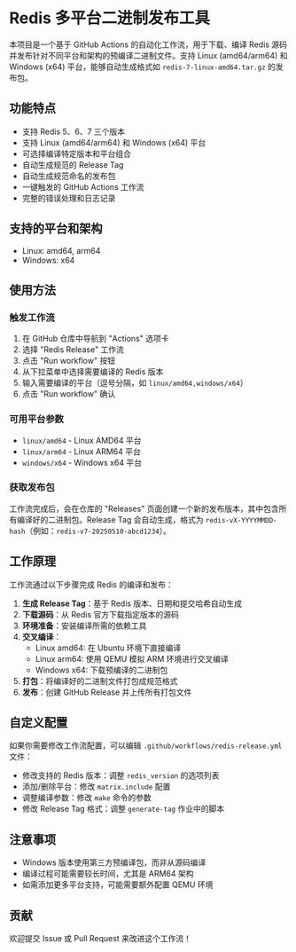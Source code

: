 # Redis 多平台二进制发布工具

本项目是一个基于 GitHub Actions 的自动化工作流，用于下载、编译 Redis 源码并发布针对不同平台和架构的预编译二进制文件。支持 Linux (amd64/arm64) 和 Windows (x64) 平台，能够自动生成格式如 `redis-7-linux-amd64.tar.gz` 的发布包。

## 功能特点

- 支持 Redis 5、6、7 三个版本
- 支持 Linux (amd64/arm64) 和 Windows (x64) 平台
- 可选择编译特定版本和平台组合
- 自动生成规范的 Release Tag
- 自动生成规范命名的发布包
- 一键触发的 GitHub Actions 工作流
- 完整的错误处理和日志记录

## 支持的平台和架构

- Linux: amd64, arm64
- Windows: x64

## 使用方法

### 触发工作流

1. 在 GitHub 仓库中导航到 "Actions" 选项卡
2. 选择 "Redis Release" 工作流
3. 点击 "Run workflow" 按钮
4. 从下拉菜单中选择需要编译的 Redis 版本
5. 输入需要编译的平台（逗号分隔，如 `linux/amd64,windows/x64`）
6. 点击 "Run workflow" 确认

### 可用平台参数

- `linux/amd64` - Linux AMD64 平台
- `linux/arm64` - Linux ARM64 平台
- `windows/x64` - Windows x64 平台

### 获取发布包

工作流完成后，会在仓库的 "Releases" 页面创建一个新的发布版本，其中包含所有编译好的二进制包。Release Tag 会自动生成，格式为 `redis-vX-YYYYMMDD-hash`（例如：`redis-v7-20250510-abcd1234`）。

## 工作原理

工作流通过以下步骤完成 Redis 的编译和发布：

1. **生成 Release Tag**：基于 Redis 版本、日期和提交哈希自动生成
2. **下载源码**：从 Redis 官方下载指定版本的源码
3. **环境准备**：安装编译所需的依赖工具
4. **交叉编译**：
   - Linux amd64: 在 Ubuntu 环境下直接编译
   - Linux arm64: 使用 QEMU 模拟 ARM 环境进行交叉编译
   - Windows x64: 下载预编译的二进制包
5. **打包**：将编译好的二进制文件打包成规范格式
6. **发布**：创建 GitHub Release 并上传所有打包文件

## 自定义配置

如果你需要修改工作流配置，可以编辑 `.github/workflows/redis-release.yml` 文件：

- 修改支持的 Redis 版本：调整 `redis_version` 的选项列表
- 添加/删除平台：修改 `matrix.include` 配置
- 调整编译参数：修改 `make` 命令的参数
- 修改 Release Tag 格式：调整 `generate-tag` 作业中的脚本

## 注意事项

- Windows 版本使用第三方预编译包，而非从源码编译
- 编译过程可能需要较长时间，尤其是 ARM64 架构
- 如需添加更多平台支持，可能需要额外配置 QEMU 环境

## 贡献

欢迎提交 Issue 或 Pull Request 来改进这个工作流！
  